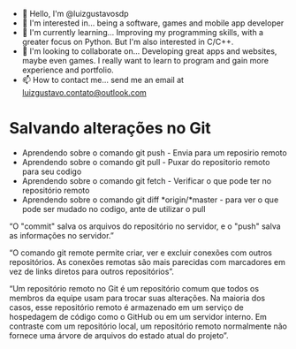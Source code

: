 - 👋 Hello, I'm @luizgustavosdp
- 👀 I'm interested in... being a software, games and mobile app developer
- 🌱 I'm currently learning... Improving my programming skills, with a greater focus on Python. But I'm also interested in C/C++.
- 💞️ I'm looking to collaborate on... Developing great apps and websites, maybe even games. I really want to learn to program and gain more experience and portfolio.
- 📫 How to contact me... send me an email at luizgustavo.contato@outlook.com


# Salvando alterações no Git
* Aprendendo sobre o comando git push - Envia para um reposirio remoto
* Aprendendo sobre o comando git pull - Puxar do repositorio remoto para seu codigo
* Aprendendo sobre o comando git fetch - Verificar o que pode ter no repositório remoto
* Aprendendo sobre o comando git diff *origin/*master - para ver o que pode ser mudado no codigo, ante de utilizar o pull

“O "commit" salva os arquivos do repositório no servidor, e o "push" salva as informações no servidor.”

“O comando git remote permite criar, ver e excluir conexões com outros repositórios. As conexões remotas são mais parecidas com marcadores em vez de links diretos para outros repositórios”.

“Um repositório remoto no Git é um repositório comum que todos os membros da equipe usam para trocar suas alterações. Na maioria dos casos, esse repositório remoto é armazenado em um serviço de hospedagem de código como o GitHub ou em um servidor interno. Em contraste com um repositório local, um repositório remoto normalmente não fornece uma árvore de arquivos do estado atual do projeto”.


